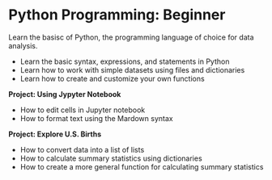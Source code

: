 # Python Programming: Beginner
Learn the basisc of Python, the programming language of choice for data analysis.
- Learn the basic syntax, expressions, and statements in Python
- Learn how to work with simple datasets using files and dictionaries
- Learn how to create and customize your own functions

__Project: Using Jypyter Notebook__
- How to edit cells in Jupyter notebook
- How to format text using the Mardown syntax

__Project: Explore U.S. Births__
- How to convert data into a list of lists
- How to calculate summary statistics using dictionaries
- How to create a more general function for calculating summary statistics
